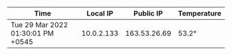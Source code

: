 | Time     | Local IP | Public IP | Temperature |
| ----------- | ----------- | ----------- | ----------- |
| Tue 29 Mar 2022 01:30:01 PM +0545      | 10.0.2.133     | 163.53.26.69  | 53.2° |
